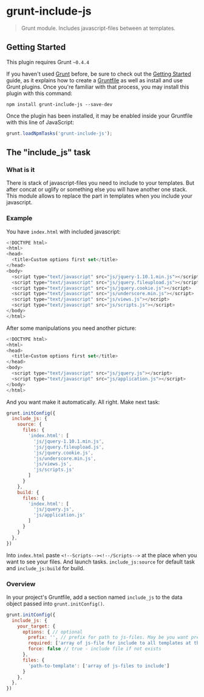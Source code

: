 # grunt-include-js

> Grunt module. Includes javascript-files between <!--Scripts--><!--/Scripts--> at templates.

## Getting Started
This plugin requires Grunt `~0.4.4`

If you haven't used [Grunt](http://gruntjs.com/) before, be sure to check out the [Getting Started](http://gruntjs.com/getting-started) guide, as it explains how to create a [Gruntfile](http://gruntjs.com/sample-gruntfile) as well as install and use Grunt plugins. Once you're familiar with that process, you may install this plugin with this command:

```shell
npm install grunt-include-js --save-dev
```

Once the plugin has been installed, it may be enabled inside your Gruntfile with this line of JavaScript:

```js
grunt.loadNpmTasks('grunt-include-js');
```

## The "include_js" task

### What is it

There is stack of javascript-files you need to include to your templates. But after concat or uglify or something else you will have another one stack.
This module allows to replace the part in templates when you include your javascript.

### Example

You have `index.html` with included javascript:

```js
<!DOCTYPE html>
<html>
<head>
  <title>Custom options first set</title>
</head>
<body>
  <script type="text/javascript" src="js/jquery-1.10.1.min.js"></script>
  <script type="text/javascript" src="js/jquery.fileupload.js"></script>
  <script type="text/javascript" src="js/jquery.cookie.js"></script>
  <script type="text/javascript" src="js/underscore.min.js"></script>
  <script type="text/javascript" src="js/views.js"></script>
  <script type="text/javascript" src="js/scripts.js"></script>
</body>
</html>
```

After some manipulations you need another picture:
```js
<!DOCTYPE html>
<html>
<head>
  <title>Custom options first set</title>
</head>
<body>
  <script type="text/javascript" src="js/jquery.js"></script>
  <script type="text/javascript" src="js/application.js"></script>
</body>
</html>
```

And you want make it automatically. All right. Make next task:

```js
grunt.initConfig({
  include_js: {
    source: {
      files: {
        'index.html': [
          'js/jquery-1.10.1.min.js',
          'js/jquery.fileupload.js',
          'js/jquery.cookie.js',
          'js/underscore.min.js',
          'js/views.js',
          'js/scripts.js'
        ]
      }
    },
    build: {
      files: {
        'index.html': [
          'js/jquery.js',
          'js/application.js'
        ]
      }
    }
  },
})
```

Into `index.html` paste `<!--Scripts--><!--/Scripts-->` at the place when you want to see your files.
And launch tasks. `include_js:source` for default task and `include_js:build` for build.

### Overview
In your project's Gruntfile, add a section named `include_js` to the data object passed into `grunt.initConfig()`.

```js
grunt.initConfig({
  include_js: {
    your_target: {
      options: { // optional
        prefix: '', // prefix for path to js-files. May be you want prepend ../ or something else
        required: ['array of js-file for include to all templates at this target'],
        force: false // true - include file if not exists
      },
      files: {
        'path-to-template': ['array of js-files to include']
      }
    },
  },
})
```
